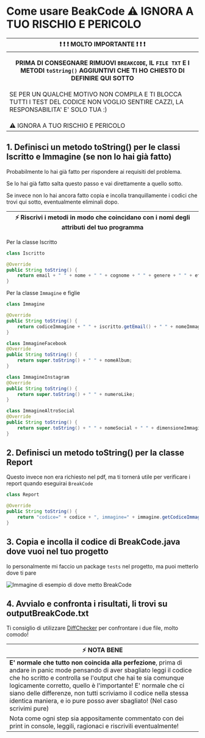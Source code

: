 # Come usare BeakCode ⚠️ IGNORA A TUO RISCHIO E PERICOLO

| :exclamation: :exclamation: :exclamation: MOLTO IMPORTANTE :exclamation: :exclamation: :exclamation: |
|-----------------------------------------|
| <p style="text-align: center;"> **PRIMA DI CONSEGNARE RIMUOVI ```BREAKCODE```, IL ```FILE TXT``` E I METODI ```toString()``` AGGIUNTIVI CHE TI HO CHIESTO DI DEFINIRE QUI SOTTO** |	
|SE PER UN QUALCHE MOTIVO NON COMPILA E TI BLOCCA TUTTI I TEST DEL CODICE NON VOGLIO SENTIRE CAZZI, LA RESPONSABILITA' E' SOLO TUA :) </p> |
| :warning:   IGNORA A TUO RISCHIO E PERICOLO   |

## 1. Definisci un metodo toString() per le classi Iscritto e Immagine (se non lo hai già fatto) 
Probabilmente lo hai già fatto per rispondere ai requisiti del problema.

Se lo hai già fatto salta questo passo e vai direttamente a quello sotto.

Se invece non lo hai ancora fatto copia e incolla tranquillamente i codici che trovi qui sotto, eventualmente eliminali dopo.

| :zap: Riscrivi i metodi in modo che coincidano con i nomi degli attributi del tuo programma |
|-----------------------------------------|

Per la classe Iscritto
```java
class Iscritto

@Override
public String toString() {
	return email + " " + nome + " " + cognome + " " + genere + " " + eta;
}
```

Per la classe ```Immagine``` e figlie
```java
class Immagine

@Override
public String toString() {
	return codiceImmagine + " " + iscritto.getEmail() + " " + nomeImmagine + " " + tipoImmagine;
}

class ImmagineFacebook
@Override
public String toString() {
	return super.toString() + " " + nomeAlbum;
}

class ImmagineInstagram
@Override
public String toString() {
	return super.toString() + " " + numeroLike;
}

class ImmagineAltroSocial
@Override
public String toString() {
	return super.toString() + " " + nomeSocial + " " + dimensioneImmagine;
}
```

## 2. Definisci un metodo toString() per la classe Report
Questo invece non era richiesto nel pdf, ma ti tornerá utile per verificare i report quando eseguirai ```BreakCode```
```java
class Report

@Override
public String toString() {
	return "codice=" + codice + ", immagine=" + immagine.getCodiceImmagine() + ", descrizione=" + descrizione + ", timestamp=" + timestamp;
}
```

## 3. Copia e incolla il codice di BreakCode.java dove vuoi nel tuo progetto
Io personalmente mi faccio un package ```tests``` nel progetto, ma puoi metterlo dove ti pare


![Immagine di esempio di dove metto BreakCode](https://i.ibb.co/0qSyrN1/immagine.png)


## 4. Avvialo e confronta i risultati, li trovi su outputBreakCode.txt 
Ti consiglio di utilizzare [DiffChecker](https://www.diffchecker.com/) per confrontare i due file, molto comodo!

| :zap:        NOTA BENE   |
|--------------------------|
| **E' normale che tutto non coincida alla perfezione**, prima di andare in panic mode pensando di aver sbagliato leggi il codice che ho scritto e controlla se l'output che hai te sia comunque logicamente corretto, quello è l'importante! E' normale che ci siano delle differenze, non tutti scriviamo il codice nella stessa identica maniera, e io pure posso aver sbagliato! (Nel caso scrivimi pure)|
| Nota come ogni step sia appositamente commentato con dei print in console, leggili, ragionaci e riscrivili eventualmente! |
